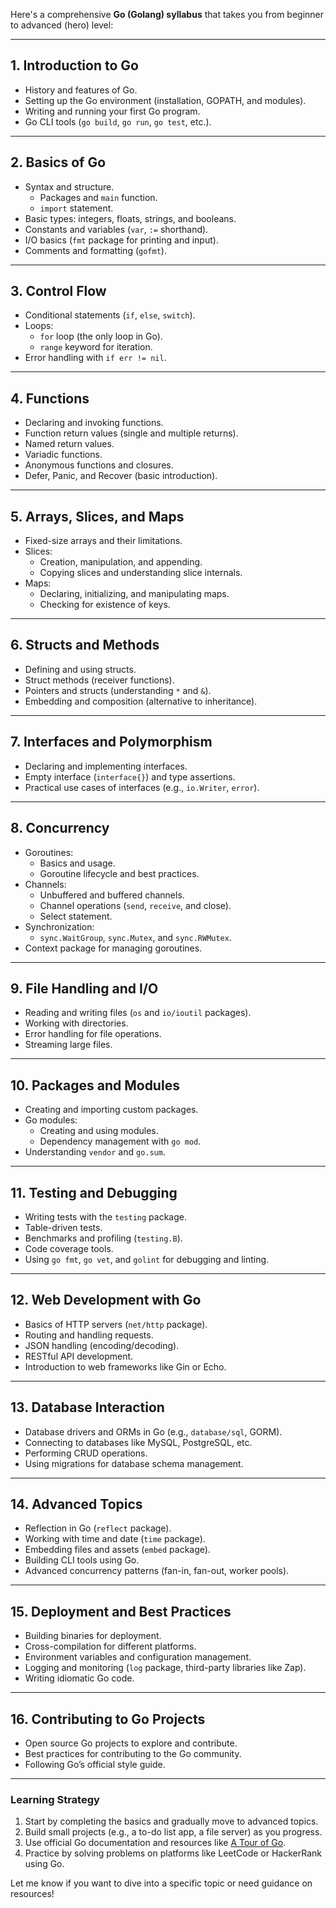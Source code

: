 Here's a comprehensive **Go (Golang) syllabus** that takes you from beginner to advanced (hero) level:

---

## **1. Introduction to Go**
- History and features of Go.
- Setting up the Go environment (installation, GOPATH, and modules).
- Writing and running your first Go program.
- Go CLI tools (`go build`, `go run`, `go test`, etc.).

---

## **2. Basics of Go**
- Syntax and structure.
  - Packages and `main` function.
  - `import` statement.
- Basic types: integers, floats, strings, and booleans.
- Constants and variables (`var`, `:=` shorthand).
- I/O basics (`fmt` package for printing and input).
- Comments and formatting (`gofmt`).

---

## **3. Control Flow**
- Conditional statements (`if`, `else`, `switch`).
- Loops:
  - `for` loop (the only loop in Go).
  - `range` keyword for iteration.
- Error handling with `if err != nil`.

---

## **4. Functions**
- Declaring and invoking functions.
- Function return values (single and multiple returns).
- Named return values.
- Variadic functions.
- Anonymous functions and closures.
- Defer, Panic, and Recover (basic introduction).

---

## **5. Arrays, Slices, and Maps**
- Fixed-size arrays and their limitations.
- Slices:
  - Creation, manipulation, and appending.
  - Copying slices and understanding slice internals.
- Maps:
  - Declaring, initializing, and manipulating maps.
  - Checking for existence of keys.

---

## **6. Structs and Methods**
- Defining and using structs.
- Struct methods (receiver functions).
- Pointers and structs (understanding `*` and `&`).
- Embedding and composition (alternative to inheritance).

---

## **7. Interfaces and Polymorphism**
- Declaring and implementing interfaces.
- Empty interface (`interface{}`) and type assertions.
- Practical use cases of interfaces (e.g., `io.Writer`, `error`).

---

## **8. Concurrency**
- Goroutines:
  - Basics and usage.
  - Goroutine lifecycle and best practices.
- Channels:
  - Unbuffered and buffered channels.
  - Channel operations (`send`, `receive`, and close).
  - Select statement.
- Synchronization:
  - `sync.WaitGroup`, `sync.Mutex`, and `sync.RWMutex`.
- Context package for managing goroutines.

---

## **9. File Handling and I/O**
- Reading and writing files (`os` and `io/ioutil` packages).
- Working with directories.
- Error handling for file operations.
- Streaming large files.

---

## **10. Packages and Modules**
- Creating and importing custom packages.
- Go modules:
  - Creating and using modules.
  - Dependency management with `go mod`.
- Understanding `vendor` and `go.sum`.

---

## **11. Testing and Debugging**
- Writing tests with the `testing` package.
- Table-driven tests.
- Benchmarks and profiling (`testing.B`).
- Code coverage tools.
- Using `go fmt`, `go vet`, and `golint` for debugging and linting.

---

## **12. Web Development with Go**
- Basics of HTTP servers (`net/http` package).
- Routing and handling requests.
- JSON handling (encoding/decoding).
- RESTful API development.
- Introduction to web frameworks like Gin or Echo.

---

## **13. Database Interaction**
- Database drivers and ORMs in Go (e.g., `database/sql`, GORM).
- Connecting to databases like MySQL, PostgreSQL, etc.
- Performing CRUD operations.
- Using migrations for database schema management.

---

## **14. Advanced Topics**
- Reflection in Go (`reflect` package).
- Working with time and date (`time` package).
- Embedding files and assets (`embed` package).
- Building CLI tools using Go.
- Advanced concurrency patterns (fan-in, fan-out, worker pools).

---

## **15. Deployment and Best Practices**
- Building binaries for deployment.
- Cross-compilation for different platforms.
- Environment variables and configuration management.
- Logging and monitoring (`log` package, third-party libraries like Zap).
- Writing idiomatic Go code.

---

## **16. Contributing to Go Projects**
- Open source Go projects to explore and contribute.
- Best practices for contributing to the Go community.
- Following Go’s official style guide.

---

### **Learning Strategy**
1. Start by completing the basics and gradually move to advanced topics.
2. Build small projects (e.g., a to-do list app, a file server) as you progress.
3. Use official Go documentation and resources like [A Tour of Go](https://tour.golang.org/).
4. Practice by solving problems on platforms like LeetCode or HackerRank using Go.

Let me know if you want to dive into a specific topic or need guidance on resources!
